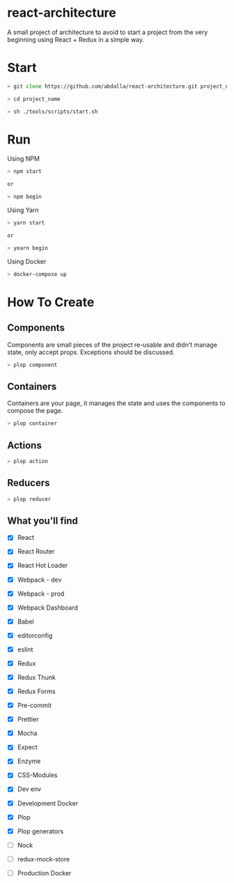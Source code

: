 # react-architecture

A small project of architecture to avoid to start a project from the very beginning using React + Redux in a simple way.

# Start

```zsh
> git clone https://github.com/abdalla/react-architecture.git project_name

> cd project_name

> sh ./tools/scripts/start.sh
```

# Run

Using NPM
```zsh
> npm start

or

> npm begin
```

Using Yarn

```zsh
> yarn start

or

> yearn begin
```

Using Docker

```zsh
> docker-compose up
```


# How To Create
## Components
Components are small pieces of the project re-usable and didn't manage state, only accept props.
Exceptions should be discussed.

```zsh
> plop component
```

## Containers
Containers are your page, it manages the state and uses the components to compose the page.

```zsh
> plop container
```


## Actions
```zsh
> plop action
```

## Reducers
```zsh
> plop reducer
```


## What you'll find

- [X] React
- [X] React Router
- [X] React Hot Loader
- [X] Webpack - dev
- [X] Webpack - prod
- [X] Webpack Dashboard
- [X] Babel
- [X] editorconfig
- [X] eslint
- [X] Redux
- [X] Redux Thunk
- [X] Redux Forms
- [X] Pre-commit
- [X] Prettier
- [X] Mocha
- [X] Expect
- [X] Enzyme
- [X] CSS-Modules
- [X] Dev env
- [X] Development Docker
- [X] Plop
- [X] Plop generators
- [ ] Nock
- [ ] redux-mock-store
- [ ] Production Docker

